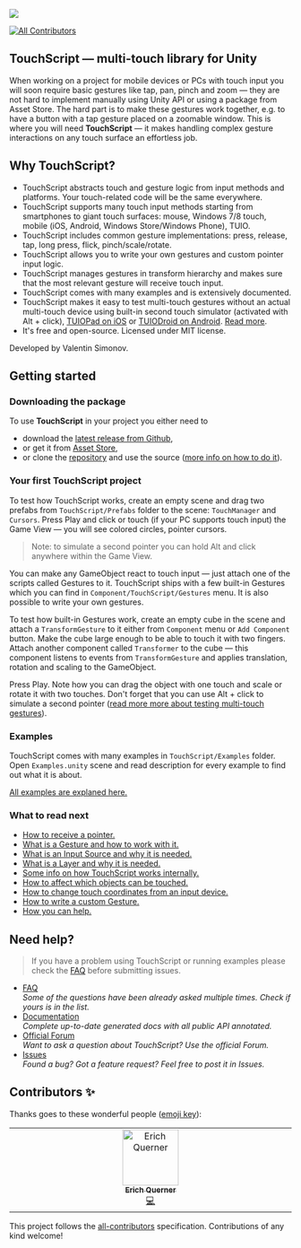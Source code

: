 ![](https://raw.github.com/wiki/TouchScript/TouchScript/images/dvfu.jpg)
<!-- ALL-CONTRIBUTORS-BADGE:START - Do not remove or modify this section -->
[![All Contributors](https://img.shields.io/badge/all_contributors-1-orange.svg?style=flat-square)](#contributors-)
<!-- ALL-CONTRIBUTORS-BADGE:END -->

## TouchScript — multi-touch library for Unity

When working on a project for mobile devices or PCs with touch input you will soon require basic gestures like tap, pan, pinch and zoom — they are not hard to implement manually using Unity API or using a package from Asset Store. The hard part is to make these gestures work together, e.g. to have a button with a tap gesture placed on a zoomable window. This is where you will need **TouchScript** — it makes handling complex gesture interactions on any touch surface an effortless job. 

## Why TouchScript?
- TouchScript abstracts touch and gesture logic from input methods and platforms. Your touch-related code will be the same everywhere.
- TouchScript supports many touch input methods starting from smartphones to giant touch surfaces: mouse, Windows 7/8 touch, mobile (iOS, Android, Windows Store/Windows Phone), TUIO.
- TouchScript includes common gesture implementations: press, release, tap, long press, flick, pinch/scale/rotate.
- TouchScript allows you to write your own gestures and custom pointer input logic.
- TouchScript manages gestures in transform hierarchy and makes sure that the most relevant gesture will receive touch input.
- TouchScript comes with many examples and is extensively documented.
- TouchScript makes it easy to test multi-touch gestures without an actual multi-touch device using built-in second touch simulator (activated with Alt + click), [TUIOPad on iOS](https://itunes.apple.com/us/app/tuiopad/id412446962) or [TUIODroid on Android](https://play.google.com/store/apps/details?id=tuioDroid.impl&hl=en"). [Read more](Testing-multitouch-on-a-PC).
- It's free and open-source. Licensed under MIT license.

Developed by Valentin Simonov.

## Getting started
### Downloading the package
To use **TouchScript** in your project you either need to 
* download the [latest release from Github](https://github.com/TouchScript/TouchScript/releases),
* or get it from [Asset Store](https://www.assetstore.unity3d.com/en/#!/content/7394),
* or clone the [repository](https://github.com/TouchScript/TouchScript) and use the source ([more info on how to do it](https://github.com/TouchScript/TouchScript/wiki/How-to-Contribute)).

### Your first TouchScript project
To test how TouchScript works, create an empty scene and drag two prefabs from `TouchScript/Prefabs` folder to the scene: `TouchManager` and `Cursors`. Press Play and click or touch (if your PC supports touch input) the Game View — you will see colored circles, pointer cursors.

> Note: to simulate a second pointer you can hold Alt and click anywhere within the Game View.

You can make any GameObject react to touch input — just attach one of the scripts called Gestures to it. TouchScript ships with a few built-in Gestures which you can find in `Component/TouchScript/Gestures` menu. It is also possible to write your own gestures.

To test how built-in Gestures work, create an empty cube in the scene and attach a `TransformGesture` to it either from `Component` menu or `Add Component` button. Make the cube large enough to be able to touch it with two fingers. Attach another component called `Transformer` to the cube — this component listens to events from `TransformGesture` and applies translation, rotation and scaling to the GameObject.

Press Play. Note how you can drag the object with one touch and scale or rotate it with two touches. Don't forget that you can use Alt + click to simulate a second pointer ([read more more about testing multi-touch gestures](https://github.com/TouchScript/TouchScript/wiki/Testing-multitouch-on-a-PC)).

### Examples
TouchScript comes with many examples in `TouchScript/Examples` folder. Open `Examples.unity` scene and read description for every example to find out what it is about.  

[All examples are explaned here.](https://github.com/TouchScript/TouchScript/wiki/Examples)

### What to read next
- [How to receive a pointer.](https://github.com/TouchScript/TouchScript/wiki/Pointer-Input)
- [What is a Gesture and how to work with it.](https://github.com/TouchScript/TouchScript/wiki/Gestures)
- [What is an Input Source and why it is needed.](https://github.com/TouchScript/TouchScript/wiki/Input-Sources)
- [What is a Layer and why it is needed.](https://github.com/TouchScript/TouchScript/wiki/Layers)
- [Some info on how TouchScript works internally.](https://github.com/TouchScript/TouchScript/wiki/Main-Ideas-Behind-TouchScript)
- [How to affect which objects can be touched.](https://github.com/TouchScript/TouchScript/wiki/Modifying-Hits)
- [How to change touch coordinates from an input device.](https://github.com/TouchScript/TouchScript/wiki/Remapping-Coordinates-From-an-Input-Source)
- [How to write a custom Gesture.](https://github.com/TouchScript/TouchScript/wiki/Tutorial.-Writing-a-Custom-Gesture.)
- [How you can help.](https://github.com/TouchScript/TouchScript/wiki/How-to-Contribute)

## Need help?
> If you have a problem using TouchScript or running examples please check the [FAQ](FAQ) before submitting issues.

 - [FAQ](FAQ)  
_Some of the questions have been already asked multiple times. Check if yours is in the list._
 - [Documentation](http://touchscript.github.io/docs/)  
_Complete up-to-date generated docs with all public API annotated._
 - [Official Forum](http://touchprefab.com/index.php)  
_Want to ask a question about TouchScript? Use the official Forum._
 - [Issues](https://github.com/TouchScript/TouchScript/issues)  
_Found a bug? Got a feature request? Feel free to post it in Issues._  

## Contributors ✨

Thanks goes to these wonderful people ([emoji key](https://allcontributors.org/docs/en/emoji-key)):

<!-- ALL-CONTRIBUTORS-LIST:START - Do not remove or modify this section -->
<!-- prettier-ignore-start -->
<!-- markdownlint-disable -->
<table>
  <tbody>
    <tr>
      <td align="center" valign="top" width="14.28%"><a href="https://www.interactive-scape.com/"><img src="https://avatars.githubusercontent.com/u/51314413?v=4?s=100" width="100px;" alt="Erich Querner"/><br /><sub><b>Erich Querner</b></sub></a><br /><a href="https://github.com/InteractiveScapeGmbH/TouchScript/commits?author=eqbic" title="Code">💻</a></td>
    </tr>
  </tbody>
</table>

<!-- markdownlint-restore -->
<!-- prettier-ignore-end -->

<!-- ALL-CONTRIBUTORS-LIST:END -->

This project follows the [all-contributors](https://github.com/all-contributors/all-contributors) specification. Contributions of any kind welcome!